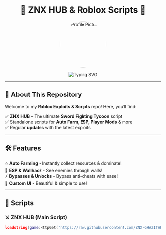 <h1 align="center">🚀 ZNX HUB & Roblox Scripts 🚀</h1>  

<p align="center">
  <img src="https://i.imgur.com/gAmDRdc.jpeg" width="150" height="150" style="border-radius: 50%;" alt="Profile Picture"/>
</p>

<p align="center">
  <img src="https://readme-typing-svg.herokuapp.com?font=Fira+Code&pause=1000&color=F75C7E&width=435&lines=Powerful+Roblox+Exploits;ZNX+HUB+-+SF+Tycoon+Scripts;Auto+Farm,+ESP,+Bypasses+%26+More" alt="Typing SVG" />
</p>  

---

## 📌 About This Repository  
Welcome to my **Roblox Exploits & Scripts** repo! Here, you'll find:  

✅ **ZNX HUB** – The ultimate **Sword Fighting Tycoon** script  
✅ Standalone scripts for **Auto Farm, ESP, Player Mods** & more  
✅ Regular **updates** with the latest exploits  

---

## 🛠️ Features  
⭐ **Auto Farming** - Instantly collect resources & dominate!  
👀 **ESP & Wallhack** - See enemies through walls!  
⚡ **Bypasses & Unlocks** - Bypass anti-cheats with ease!  
🎨 **Custom UI** - Beautiful & simple to use!  

---

## 📂 Scripts  
### ⚔️ **ZNX HUB** (Main Script)  
```lua
loadstring(game:HttpGet("https://raw.githubusercontent.com/ZNX-GHAZITAB/ZnxOfficial/refs/heads/main/ZnxHub"))()
